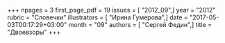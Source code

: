 +++
npages = 3
first_page_pdf = 19
issues = [ "2012_09",]
year = "2012"
rubric = "Словечки"
illustrators = [ "Ирина Гумерова",]
date = "2017-05-03T00:17:29+03:00"
month = "09"
authors = [ "Сергей Федин",]
title = "Двоевзоры"
+++
